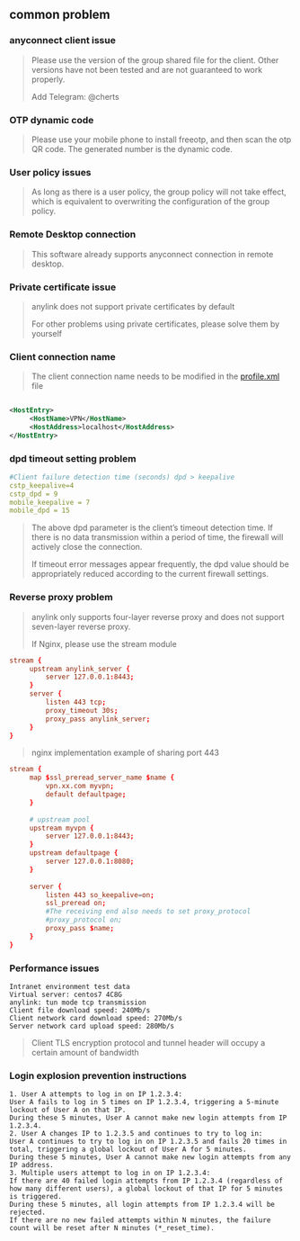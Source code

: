 ## common problem

### anyconnect client issue

> Please use the version of the group shared file for the client. Other versions have not been tested and are not guaranteed to work properly.
>
> Add Telegram: @cherts

### OTP dynamic code

> Please use your mobile phone to install freeotp, and then scan the otp QR code. The generated number is the dynamic code.

### User policy issues

> As long as there is a user policy, the group policy will not take effect, which is equivalent to overwriting the configuration of the group policy.

### Remote Desktop connection

> This software already supports anyconnect connection in remote desktop.

### Private certificate issue

> anylink does not support private certificates by default
>
> For other problems using private certificates, please solve them by yourself

### Client connection name

> The client connection name needs to be modified in the [profile.xml](../server/conf/profile.xml) file

```xml

<HostEntry>
     <HostName>VPN</HostName>
     <HostAddress>localhost</HostAddress>
</HostEntry>
```

### dpd timeout setting problem

```yaml
#Client failure detection time (seconds) dpd > keepalive
cstp_keepalive=4
cstp_dpd = 9
mobile_keepalive = 7
mobile_dpd = 15
```

> The above dpd parameter is the client’s timeout detection time. If there is no data transmission within a period of time, the firewall will actively close the connection.
>
> If timeout error messages appear frequently, the dpd value should be appropriately reduced according to the current firewall settings.

### Reverse proxy problem

> anylink only supports four-layer reverse proxy and does not support seven-layer reverse proxy.
>
> If Nginx, please use the stream module

```conf
stream {
     upstream anylink_server {
         server 127.0.0.1:8443;
     }
     server {
         listen 443 tcp;
         proxy_timeout 30s;
         proxy_pass anylink_server;
     }
}
```

> nginx implementation example of sharing port 443

```conf
stream {
     map $ssl_preread_server_name $name {
         vpn.xx.com myvpn;
         default defaultpage;
     }
    
     # upstream pool
     upstream myvpn {
         server 127.0.0.1:8443;
     }
     upstream defaultpage {
         server 127.0.0.1:8080;
     }
    
     server {
         listen 443 so_keepalive=on;
         ssl_preread on;
         #The receiving end also needs to set proxy_protocol
         #proxy_protocol on;
         proxy_pass $name;
     }
}

```

### Performance issues

```
Intranet environment test data
Virtual server: centos7 4C8G
anylink: tun mode tcp transmission
Client file download speed: 240Mb/s
Client network card download speed: 270Mb/s
Server network card upload speed: 280Mb/s
```

> Client TLS encryption protocol and tunnel header will occupy a certain amount of bandwidth

### Login explosion prevention instructions

```
1. User A attempts to log in on IP 1.2.3.4:
User A fails to log in 5 times on IP 1.2.3.4, triggering a 5-minute lockout of User A on that IP.
During these 5 minutes, User A cannot make new login attempts from IP 1.2.3.4.
2. User A changes IP to 1.2.3.5 and continues to try to log in:
User A continues to try to log in on IP 1.2.3.5 and fails 20 times in total, triggering a global lockout of User A for 5 minutes.
During these 5 minutes, User A cannot make new login attempts from any IP address.
3. Multiple users attempt to log in on IP 1.2.3.4:
If there are 40 failed login attempts from IP 1.2.3.4 (regardless of how many different users), a global lockout of that IP for 5 minutes is triggered.
During these 5 minutes, all login attempts from IP 1.2.3.4 will be rejected.
If there are no new failed attempts within N minutes, the failure count will be reset after N minutes (*_reset_time).
```